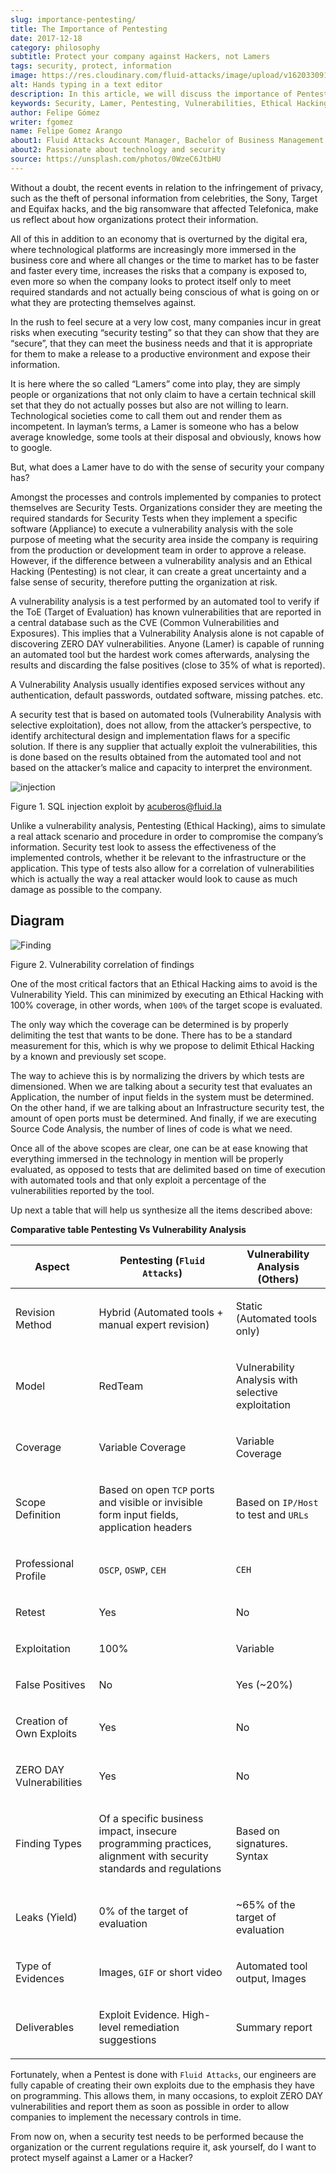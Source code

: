```yaml
---
slug: importance-pentesting/
title: The Importance of Pentesting
date: 2017-12-18
category: philosophy
subtitle: Protect your company against Hackers, not Lamers
tags: security, protect, information
image: https://res.cloudinary.com/fluid-attacks/image/upload/v1620330917/blog/importance-pentesting/cover_loujiz.webp
alt: Hands typing in a text editor
description: In this article, we will discuss the importance of Pentesting when protecting our applications.
keywords: Security, Lamer, Pentesting, Vulnerabilities, Ethical Hacking, ToE, False Positives
author: Felipe Gómez
writer: fgomez
name: Felipe Gomez Arango
about1: Fluid Attacks Account Manager, Bachelor of Business Management
about2: Passionate about technology and security
source: https://unsplash.com/photos/0WzeC6JtbHU
---
```


Without a doubt, the recent events in relation to the infringement of
privacy, such as the theft of personal information from celebrities, the
Sony, Target and Equifax hacks, and the big ransomware that affected
Telefonica, make us reflect about how organizations protect their
information.

All of this in addition to an economy that is overturned by the digital
era, where technological platforms are increasingly more immersed in the
business core and where all changes or the time to market has to be
faster and faster every time, increases the risks that a company is
exposed to, even more so when the company looks to protect itself only
to meet required standards and not actually being conscious of what is
going on or what they are protecting themselves against.

In the rush to feel secure at a very low cost, many companies incur in
great risks when executing “security testing” so that they can show that
they are “secure”, that they can meet the business needs and that it is
appropriate for them to make a release to a productive environment and
expose their information.

It is here where the so called “Lamers” come into play, they are simply
people or organizations that not only claim to have a certain technical
skill set that they do not actually posses but also are not willing to
learn. Technological societies come to call them out and render them as
incompetent. In layman’s terms, a Lamer is someone who has a below
average knowledge, some tools at their disposal and obviously, knows how
to google.

But, what does a Lamer have to do with the sense of security your
company has?

Amongst the processes and controls implemented by companies to protect
themselves are Security Tests. Organizations consider they are meeting
the required standards for Security Tests when they implement a specific
software (Appliance) to execute a vulnerability analysis with the sole
purpose of meeting what the security area inside the company is
requiring from the production or development team in order to approve a
release. However, if the difference between a vulnerability analysis and
an Ethical Hacking (Pentesting) is not clear, it can create a great
uncertainty and a false sense of security, therefore putting the
organization at risk.

A vulnerability analysis is a test performed by an automated tool to
verify if the ToE (Target of Evaluation) has known vulnerabilities that
are reported in a central database such as the CVE (Common
Vulnerabilities and Exposures). This implies that a Vulnerability
Analysis alone is not capable of discovering ZERO DAY vulnerabilities.
Anyone (Lamer) is capable of running an automated tool but the hardest
work comes afterwards, analysing the results and discarding the false
positives (close to 35% of what is reported).

A Vulnerability Analysis usually identifies exposed services without any
authentication, default passwords, outdated software, missing patches.
etc.

A security test that is based on automated tools (Vulnerability Analysis
with selective exploitation), does not allow, from the attacker’s
perspective, to identify architectural design and implementation flaws
for a specific solution. If there is any supplier that actually exploit
the vulnerabilities, this is done based on the results obtained from the
automated tool and not based on the attacker’s malice and capacity to
interpret the environment.

<div class="imgblock">

![injection](https://res.cloudinary.com/fluid-attacks/image/upload/v1620330929/blog/importance-pentesting/animacion-de-explotacion_xvsyna.gif)

<div class="title">

Figure 1. SQL injection exploit by <acuberos@fluid.la>

</div>

</div>

Unlike a vulnerability analysis, Pentesting (Ethical Hacking), aims to
simulate a real attack scenario and procedure in order to compromise the
company’s information. Security test look to assess the effectiveness of
the implemented controls, whether it be relevant to the infrastructure
or the application. This type of tests also allow for a correlation of
vulnerabilities which is actually the way a real attacker would look to
cause as much damage as possible to the company.

## Diagram

<div class="imgblock">

![Finding](https://res.cloudinary.com/fluid-attacks/image/upload/v1620330916/blog/importance-pentesting/findings-map_ip4uk0.webp)

<div class="title">

Figure 2. Vulnerability correlation of findings

</div>

</div>

One of the most critical factors that an Ethical Hacking aims to avoid
is the Vulnerability Yield. This can minimized by executing an Ethical
Hacking with 100% coverage, in other words, when `100%` of the target
scope is evaluated.

The only way which the coverage can be determined is by properly
delimiting the test that wants to be done. There has to be a standard
measurement for this, which is why we propose to delimit Ethical Hacking
by a known and previously set scope.

The way to achieve this is by normalizing the drivers by which tests are
dimensioned. When we are talking about a security test that evaluates an
Application, the number of input fields in the system must be
determined. On the other hand, if we are talking about an Infrastructure
security test, the amount of open ports must be determined. And finally,
if we are executing Source Code Analysis, the number of lines of code is
what we need.

Once all of the above scopes are clear, one can be at ease knowing that
everything immersed in the technology in mention will be properly
evaluated, as opposed to tests that are delimited based on time of
execution with automated tools and that only exploit a percentage of the
vulnerabilities reported by the tool.

Up next a table that will help us synthesize all the items described
above:

<div class="tc">

**Comparative table Pentesting Vs Vulnerability Analysis**

</div>

| Aspect                            | Pentesting (`Fluid Attacks`)                                                                                              | Vulnerability Analysis (Others)                             |
| --------------------------------- | ------------------------------------------------------------------------------------------------------------------------- | ----------------------------------------------------------- |
| <p> Revision Method          </p> | <p> Hybrid (Automated tools + manual expert revision)                                                                </p> | <p> Static (Automated tools only)                      </p> |
| <p> Model                    </p> | <p> RedTeam                                                                                                          </p> | <p> Vulnerability Analysis with selective exploitation </p> |
| <p> Coverage                 </p> | <p> Variable Coverage                                                                                                </p> | <p> Variable Coverage                                  </p> |
| <p> Scope Definition         </p> | <p> Based on open `TCP` ports and visible or invisible form input fields, application headers                        </p> | <p> Based on `IP/Host` to test and `URLs`              </p> |
| <p> Professional Profile     </p> | <p> `OSCP`, `OSWP`, `CEH`                                                                                            </p> | <p> `CEH`                                              </p> |
| <p> Retest                   </p> | <p> Yes                                                                                                              </p> | <p> No                                                 </p> |
| <p> Exploitation             </p> | <p> 100%                                                                                                             </p> | <p> Variable                                           </p> |
| <p> False Positives          </p> | <p> No                                                                                                               </p> | <p> Yes (\~20%)                                        </p> |
| <p> Creation of Own Exploits </p> | <p> Yes                                                                                                              </p> | <p> No                                                 </p> |
| <p> ZERO DAY Vulnerabilities </p> | <p> Yes                                                                                                              </p> | <p> No                                                 </p> |
| <p> Finding Types            </p> | <p> Of a specific business impact, insecure programming practices, alignment with security standards and regulations </p> | <p> Based on signatures. Syntax                        </p> |
| <p> Leaks (Yield)            </p> | <p> 0% of the target of evaluation                                                                                   </p> | <p> \~65% of the target of evaluation                  </p> |
| <p> Type of Evidences        </p> | <p> Images, `GIF` or short video                                                                                     </p> | <p> Automated tool output, Images                      </p> |
| <p> Deliverables             </p> | <p> Exploit Evidence. High-level remediation suggestions                                                             </p> | <p> Summary report                                     </p> |

Fortunately, when a Pentest is done with `Fluid Attacks`, our engineers
are fully capable of creating their own exploits due to the emphasis
they have on programming. This allows them, in many occasions, to
exploit ZERO DAY vulnerabilities and report them as soon as possible in
order to allow companies to implement the necessary controls in time.

From now on, when a security test needs to be performed because the
organization or the current regulations require it, ask yourself, do I
want to protect myself against a Lamer or a Hacker?
